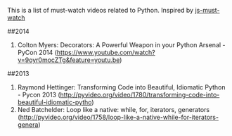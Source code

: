 This is a list of must-watch videos related to Python. Inspired by [js-must-watch](https://github.com/bolshchikov/js-must-watch)



##2014

1. Colton Myers: Decorators: A Powerful Weapon in your Python Arsenal - PyCon 2014 (https://www.youtube.com/watch?v=9oyr0mocZTg&feature=youtu.be)


##2013

1. Raymond Hettinger: Transforming Code into Beautiful, Idiomatic Python - Pycon 2013 (http://pyvideo.org/video/1780/transforming-code-into-beautiful-idiomatic-pytho)
2. Ned Batchelder: Loop like a native: while, for, iterators, generators (http://pyvideo.org/video/1758/loop-like-a-native-while-for-iterators-genera)
